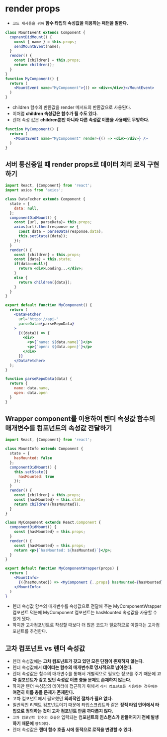 # render props

- `코드 재사용을 위해` **함수 타입의 속성값을 이용하는 패턴을 말한다.**

```jsx
class MountEvent extends Component {
  copnentDidMount() {
    const { name } = this.props;
    sendMountEvent(name);
  }
  render() {
    const {children} = this.props;
    return children();
  }
}
function MyComponent() {
  return (
    <MountEvent name="MyComponent">{() => <div></div>}</MountEvent>
  )
}
```

- children 함수의 반환값을 render 메서드의 반환값으로 사용된다.
- 이처럼 **children 속성값은 함수가 될 수도 있다.**
- 렌더 속성 값은 **children뿐만 아니라 다른 속성값 이름을 사용해도 무방하다.**

```jsx
function MyComponent() {
  return (
    <MountEvent name="MyComponent" render={() => <div></div>} />
  )
}
```

## 서버 통신중일 때 render props로 데이터 처리 로직 구현 하기

```jsx
import React, {Component} from 'react';
import axios from 'axios';

class DataFecher extends Component {
  state = {
    data: null,
  };
  componentDidMount() {
    const {url, parseData}= this.props;
    axios(url).then(response => {
      const data = parseData(response.data);
      this.setState({data});
    });
  }
  render() {
    const {children} = this.props;
    const {data} = this.state;
    if(data==null){
      return <div>Loading...</div>;
    }
    else {
      return children({data});
    }
  }
}

export default function MyComponent() {
  return (
    <DataFetcher
      url="https://api~"
      parseData={parseRepoData}
    >
      {({data}) => {
        <div>
          <p>{`name: ${data.name}`}</p>
          <p>{`open: ${data.open}`}</p>
        </div>
      }}
    </DataFetcher>
  );
}

function parseRepoData(data) {
  return {
    name: data.name,
    open: data.open
  }
}
```

## Wrapper component를 이용하여 렌더 속성값 함수의 매개변수를 컴포넌트의 속성값 전달하기

```jsx
import React, {Component} from 'react';

class MountInfo extends Component {
  state = { 
    hasMounted: false
  };
  componentDidMount() {
    this.setState({
      hasMounted: true
    });
  }
  render() {
    const {children} = this.props;
    const {hasMounted} = this.state;
    return children({hasMounted});
  }
}

class MyComponent extends React.Component {
  componentDidMount() {
    const {hasMounted} = this.props;
  }
  render() {
    const {hasMounted} = this.props;
    return <p>{`hasMounted: ${hasMounted}`}</p>;
  }
}

export default function MyComponentWrapper(props) {
  return (
    <MountInfo>
      {({hasMounted}) => <MyComponent {..props} hasMounted={hasMounted}>}
    </MountInfo>
  )
}
```

- 렌더 속성값 함수의 매개변수를 속성값으로 전달해 주는 MyComponentWrapper 컴포넌트 덕분에 MyComponent 컴포넌트는 hasMounted 속성값을 사용할 수 있게 됐다.
- 하지만 고차컴포넌트로 작성할 때보다 더 많은 코드가 필요하므로 이럴때는 고차컴포넌트를 추천한다.

## 고차 컴포넌트 vs 렌더 속성값

- 렌더 속성값에는 **고차 컴포넌트가 갖고 있던 모든 단점이 존재하지 않는다.**
- 렌더 속성값에서 **데이터는 함수의 매개변수로 명시적으로 넘어온다.**
- 렌더 속성값은 함수의 매개변수를 통해서 개별적으로 필요한 정보를 주기 때문에 **고차 컴포넌트가 갖고 있던 속성값 이름 충돌 문제도 존재하지 않는다.**
- 하지만 렌더 속성값의 데이터에 접근하기 위해서 `래퍼 컴포넌트를 사용하는 경우에는` **여전히 이름 충돌 문제가 존재한다.**
- 고차 컴포넌트에서 필요했던 **의례적인 절차가 필요 없다.**
- 일반적인 리액트 컴포넌트이기 때문에 타입스크립트와 같은 **정적 타입 언어에서 타입으로 정의하는 것이 고차 컴포넌트 만큼 까다롭지 않다.**
- `고차 컴포넌트 함수의 호출은` 입력되는 컴**포넌트의 인스턴스가 만들어지기 전에 발생하기 때문에** `정적이다.`
- 렌더 속성값은 **렌더 함수 호출 시에 동적으로 로직을 변경할 수 있다.**
